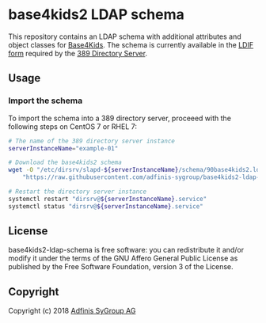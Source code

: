 # base4kids2 LDAP schema
This repository contains an LDAP schema with additional attributes and object
classes for [Base4Kids](http://www.base4kids.ch). The schema is currently
available in the [LDIF form](base4kids2.ldif) required by the [389 Directory
Server](https://directory.fedoraproject.org/).

## Usage
### Import the schema
To import the schema into a 389 directory server, proceeed with the following
steps on CentOS 7 or RHEL 7:
```bash
# The name of the 389 directory server instance
serverInstanceName="example-01"

# Download the base4kids2 schema
wget -O "/etc/dirsrv/slapd-${serverInstanceName}/schema/90base4kids2.ldif" \
    "https://raw.githubusercontent.com/adfinis-sygroup/base4kids2-ldap-schema/master/base4kids2.ldif"

# Restart the directory server instance
systemctl restart "dirsrv@${serverInstanceName}.service"
systemctl status "dirsrv@${serverInstanceName}.service"
```

## License
base4kids2-ldap-schema is free software: you can redistribute it and/or modify
it under the terms of the GNU Affero General Public License as published by the
Free Software Foundation, version 3 of the License.

## Copyright
Copyright (c) 2018 [Adfinis SyGroup AG](https://adfinis-sygroup.ch)
